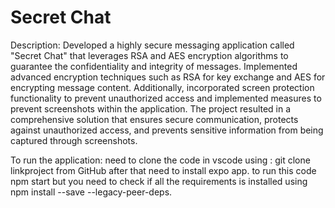 # Secret Chat
Description: Developed a highly secure messaging application called "Secret Chat" that leverages RSA and AES encryption algorithms to guarantee the confidentiality and integrity of messages. Implemented advanced encryption techniques such as RSA for key exchange and AES for encrypting message content. Additionally, incorporated screen protection functionality to prevent unauthorized access and implemented measures to prevent screenshots within the application. The project resulted in a comprehensive solution that ensures secure communication, protects against unauthorized access, and prevents sensitive information from being captured through screenshots.

To run the application:
need to clone the code in vscode using :
git clone linkproject from GitHub
after that need to install expo app.
to run this code npm start but you need to check if all the requirements is installed using npm install --save --legacy-peer-deps.
